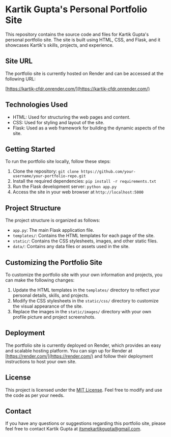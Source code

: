 # Kartik Gupta's Personal Portfolio Site

This repository contains the source code and files for Kartik Gupta's personal portfolio site. The site is built using HTML, CSS, and Flask, and it showcases Kartik's skills, projects, and experience.

## Site URL

The portfolio site is currently hosted on Render and can be accessed at the following URL:

[https://kartik-cfdr.onrender.com/](https://kartik-cfdr.onrender.com/)

## Technologies Used

- HTML: Used for structuring the web pages and content.
- CSS: Used for styling and layout of the site.
- Flask: Used as a web framework for building the dynamic aspects of the site.

## Getting Started

To run the portfolio site locally, follow these steps:

1. Clone the repository: `git clone https://github.com/your-username/your-portfolio-repo.git`
2. Install the required dependencies: `pip install -r requirements.txt`
3. Run the Flask development server: `python app.py`
4. Access the site in your web browser at `http://localhost:5000`

## Project Structure

The project structure is organized as follows:

- `app.py`: The main Flask application file.
- `templates/`: Contains the HTML templates for each page of the site.
- `static/`: Contains the CSS stylesheets, images, and other static files.
- `data/`: Contains any data files or assets used in the site.

## Customizing the Portfolio Site

To customize the portfolio site with your own information and projects, you can make the following changes:

1. Update the HTML templates in the `templates/` directory to reflect your personal details, skills, and projects.
2. Modify the CSS stylesheets in the `static/css/` directory to customize the visual appearance of the site.
3. Replace the images in the `static/images/` directory with your own profile picture and project screenshots.

## Deployment

The portfolio site is currently deployed on Render, which provides an easy and scalable hosting platform. You can sign up for Render at [https://render.com/](https://render.com/) and follow their deployment instructions to host your own site.

## License

This project is licensed under the [MIT License](LICENSE). Feel free to modify and use the code as per your needs.

## Contact

If you have any questions or suggestions regarding this portfolio site, please feel free to contact Kartik Gupta at [itsmekartikgupta@gmail.com](mailto:itsmekartikgupta@gmail.com).


